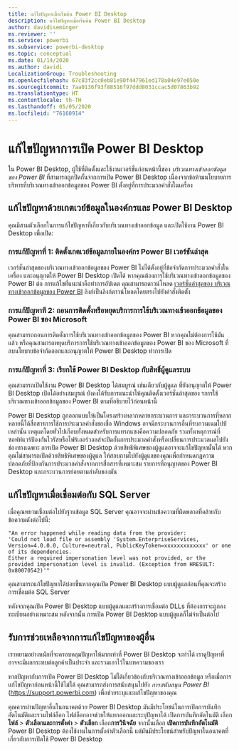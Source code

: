 ```yaml
---
title: แก้ไขปัญหาเมื่อเริ่มต้น Power BI Desktop
description: แก้ไขปัญหาเมื่อเริ่มต้น Power BI Desktop
author: davidiseminger
ms.reviewer: ''
ms.service: powerbi
ms.subservice: powerbi-desktop
ms.topic: conceptual
ms.date: 01/14/2020
ms.author: davidi
LocalizationGroup: Troubleshooting
ms.openlocfilehash: 67c83f2cc0eb81e90f447961ed178a04e97e050e
ms.sourcegitcommit: 7aa0136f93f88516f97ddd8031ccac5d07863b92
ms.translationtype: HT
ms.contentlocale: th-TH
ms.lasthandoff: 05/05/2020
ms.locfileid: "76160914"
---
```

# <a name="troubleshoot-opening-power-bi-desktop"></a>แก้ไขปัญหาการเปิด Power BI Desktop

ใน Power BI Desktop, ผู้ใช้ที่ติดตั้งและใช้งานเวอร์ชั่นก่อนหน้านี้ของ *บริเวณทางเข้าออกข้อมูลของ Power BI* ที่สามารถถูกปิดกั้นจากการเปิด Power BI Desktop เนื่องจากข้อห้ามนโยบายการบริหารที่บริเวณทางเข้าออกข้อมูลของ Power BI ตั้งอยู่ที่การประมวลคำสั่งในเครื่อง

## <a name="resolve-issues-with-the-on-premises-data-gateway-and-power-bi-desktop"></a>แก้ไขปัญหาด้วยเกตเวย์ข้อมูลในองค์กรและ Power BI Desktop

คุณมีสามตัวเลือกในการแก้ไขปัญหาที่เกี่ยวกับบริเวณทางเข้าออกข้อมูล และเปิดใช้งาน Power BI Desktop เพื่อเปิด:

### <a name="resolution-1-install-the-latest-version-of-power-bi-on-premises-data-gateway"></a>การแก้ปัญหาที่ 1: ติดตั้งเกตเวย์ข้อมูลภายในองค์กร Power BI เวอร์ชันล่าสุด

เวอร์ชั่นล่าสุดของบริเวณทางเข้าออกข้อมูลของ Power BI ไม่ได้ตั้งอยู่ที่ข้อจำกัดการประมวลคำสั่งในเครื่อง และอนุญาตให้ Power BI Desktop เปิดได้ หากคุณต้องการใช้บริเวณทางเข้าออกข้อมูลของ Power BI ต่อ การแก้ไขที่แนะนำคือทำการอัปเดต คุณสามารถดาวน์โหลด [เวอร์ชั่นล่าสุดของ บริเวณทางเข้าออกข้อมูลของ Power BI](https://go.microsoft.com/fwlink/?LinkId=698863) ลิงก์เป็นลิงก์ดาวน์โหลดโดยตรงไปยังคำสั่งติดตั้ง

### <a name="resolution-2-uninstall-or-stop-the-power-bi-on-premises-data-gateway-microsoft-service"></a>การแก้ปัญหาที 2: ถอนการติดตั้งหรือหยุดบริการการใช้บริเวณทางเข้าออกข้อมูลของ Power BI ของ Microsoft

คุณสามารถถอนการติดตั้งการใช้บริเวณทางเข้าออกข้อมูลของ Power BI หากคุณไม่ต้องการใช้มันแล้ว หรือคุณสามารถหยุดบริการการใช้บริเวณทางเข้าออกข้อมูลของ Power BI ของ Microsoft ที่ลบนโยบายข้อจำกัดออกและอนุญาตให้ Power BI Desktop ทำการเปิด

### <a name="resolution-3-run-power-bi-desktop-with-administrator-privilege"></a>การแก้ปัญหาที่ 3: เรียกใช้ Power BI Desktop กับสิทธิ์ผู้ดูแลระบบ

คุณสามารถเปิดใช้งาน Power BI Desktop ได้สมบูรณ์ เช่นเดียวกับผู้ดูแล ที่ยังอนุญาตให้ Power BI Desktop เปิดได้อย่างสมบูรณ์ ยังคงได้รับการแนะนำให้คุณติดตั้งเวอร์ชั่นล่าสุดของ รการใช้บริเวณทางเข้าออกข้อมูลของ Power BI ตามที่อธิบายไว้ก่อนหน้านี้

Power BI Desktop ถูกออกแบบให้เป็นโครงสร้างหลากหลายกระบวนการ และกระบวนการที่หลากหลายนี้ได้สื่อสารการใช้การประมวลคำสั่งของชื่อ Windows อาจมีกระบวนการอื่นที่รบกวนเนมไปป์เหล่านั้น เหตุผลโดยทั่วไปเกือบทั้งหมดสำหรับการแทรกแซงคือความปลอดภัย รวมทั้งเหตุการณ์ที่ซอฟท์แวร์ป้องกันไวรัสหรือไฟร์เออร์วอลส์จะปิดกั้นการประมวลคำสั่งหรือเปลี่ยนการประมวลผลไปยังช่องทางเฉพาะ การเปิด Power BI Desktop ด้วยสิทธิพิเศษของผู้ดูแลอาจจะแก้ไขปัญหานั้นได้ หากคุณไม่สามารถเปิดด้วยสิทธิพิเศษของผู้ดูแล ให้สอบถามไปยังผู้ดูแลของคุณเพื่อกำหนดกฎความปลอดภัยที่ป้องกันการประมวลคำสั่งจากการสื่อสารที่เหมาะสม รายการที่อนุญาตของ Power BI Desktop และกระบวนการย่อยตามลำดับของมัน

## <a name="resolve-issues-when-connecting-to-sql-server"></a>แก้ไขปัญหาเมื่อเชื่อมต่อกับ SQL Server

เมื่อคุณพยามเชื่อมต่อไปยังฐานข้อมูล SQL Server คุณอาจจะผ่านข้อความที่ผิดพลาดที่คล้ายกับข้อความดังต่อไปนี้:

`"An error happened while reading data from the provider:`\
`'Could not load file or assembly 'System.EnterpriseServices, Version=4.0.0.0, Culture=neutral, PublicKeyToken=xxxxxxxxxxxxx' or one of its dependencies.`\
`Either a required impersonation level was not provided, or the provided impersonation level is invalid. (Exception from HRESULT: 0x80070542)'"`

คุณสามารถแก้ไขปัญหาได้บ่อยขึ้นหากคุณเปิด Power BI Desktop แบบผู้ดูแลก่อนที่คุณจะสร้างการเชื่อมต่อ SQL Server

หลังจากคุณเปิด  Power BI Desktop แบบผู้ดูแลและสร้างการเชื่อมต่อ DLLs ที่ต้องการจะถูกลงทะเบียนอย่างเหมาะสม หลังจากนั้น การเปิด Power BI Desktop แบบผู้ดูแลก็ไม่จำเป็นต่อไป

## <a name="get-help-with-other-launch-issues"></a>รับการช่วยเหลือจากการแก้ไขปัญหาของผู้อื่น

เราพยามอย่างหนักที่จะครอบคลุมปัญหาให้มากเท่าที่ Power BI Desktop จะทำได้ เราดูปัญหาที่อาจจะมีผลกระทบต่อลูกค้าเป็นประจำ และรวมเอาไว้ในบทความของเรา

หากปัญหากับการเปิด Power BI Desktop ไม่ได้เกี่ยวข้องกับบริเวณทางเข้าออกข้อมูล หรือเมื่อการแก้ไขปัญหาก่อนหน้านี้ใช้ไม่ได้ คุณสามารถส่งการสนับสนุนไปยัง *การสนับสนุน Power BI* (<https://support.powerbi.com>) เพื่อช่วยระบุและแก้ไขปัญหาของคุณ

คุณควรผ่านปัญหาอื่นในอนาคตด้วย Power BI Desktop มันมีประโยชน์ในการเปิดการบันทึกอัตโนมัติและรวมไฟล์ล็อก ไฟล์ล็อกอาจช่วยให้แยกออกและระบุปัญหาได้ เปิดการบันทึกอัตโนมัติ เลือก **ไฟล์** > **ตัวเลือกและการตั้งค่า** > **ตัวเลือก** เลือก**การวินิจฉัย** จากนั้นเลือก **เปิดการบันทึกอัตโนมัติ** Power BI Desktop ต้องใช้งานในการตั้งค่าตัวเลือกนี้ แต่มันมีประโยชน์สำหรับปัญหาในอนาคตที่เกี่ยวกับการเปิดใช้ Power BI Desktop
